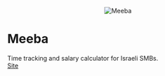 <p align="center">
  <img src="https://meeba.co.il/meeba-192.png" alt="Meeba"/>
</p>

# Meeba
Time tracking and salary calculator for Israeli SMBs.  
[Site](https://meeba.co.il)
